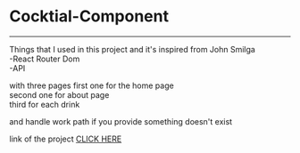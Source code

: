 # Cocktial-Component
---


Things that I used in this project and it's inspired from John Smilga  <br/>
-React Router Dom <br/>
-API  <br/>

with three pages first one for the home page  <br/>
                 second one for about page  <br/>
                 third for each drink <br/>
                 
and handle work path if you provide something doesn't exist <br/>

link of the project  <a href="https://zesty-kangaroo-426de2.netlify.app/">CLICK HERE </a>
